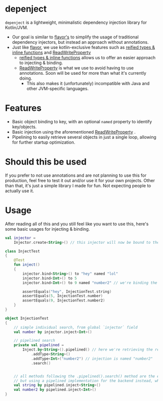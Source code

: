 # depenject

`depenject` is a lightweight, minimalistic dependency injection library for Kotlin/JVM.

* Our goal is similar to [flavor's](https://github.com/GrowlyX/flavor) to simplify the usage of traditional dependency
  injectors, but instead an approach without annotations.
* Just like [flavor](https://github.com/GrowlyX/flavor), we use kotlin-exclusive features such
  as [reified types & inline functions](https://kotlinlang.org/docs/inline-functions.html)
  and [ReadWriteProperty](https://kotlinlang.org/api/latest/jvm/stdlib/kotlin.properties/-read-write-property/)
    * [reified types & inline functions](https://kotlinlang.org/docs/inline-functions.html) allows us to offer an easier
      approach to injecting & binding.
    * [ReadWriteProperty](https://kotlinlang.org/api/latest/jvm/stdlib/kotlin.properties/-read-write-property/) is what
      we use to avoid having to use annotations. Soon will be used for more than what it's currently doing.
        * This also makes it (unfortunately) incompatible with Java and other JVM-specific languages.

# Features

* Basic object binding to key, with an optional `named` property to identify key/objects.
* Basic injection using the
  aforementioned [ReadWriteProperty](https://kotlinlang.org/api/latest/jvm/stdlib/kotlin.properties/-read-write-property/)
  .
* Pipelining to easily retrieve several objects in just a single loop, allowing for further startup optimization.

# Should this be used

If you prefer to not use annotations and are not planning to use this for production, feel free to test it out and/or
use it for your own projects. Other than that, it's just a simple library I made for fun. Not expecting people to
actually use it.

# Usage

After reading all of this and you still feel like you want to use this, here's some basic usages for injecting &
binding.

```kotlin
val injector =
    Injector.create<String>() // this injector will now be bound to the String parent, and will thus be able to be retrieved using the String parent identifier.

class InjectTest
{
    @Test
    fun inject()
    {
        injector.bind<String>() to "hey" named "lol"
        injector.bind<Int>() to 5
        injector.bind<Int>() to 9 named "number2" // we're binding the Int type with value 9 to an identifier, namely the "number2" identifier.

        assertEquals("hey", InjectionTest.string)
        assertEquals(5, InjectionTest.number)
        assertEquals(9, InjectionTest.number2)
    }
}

object InjectionTest
{
    // simple individual search, from global `injector` field
    val number by injector.inject<Int>()

    // pipelined search
    private val pipelined =
        Inject.by<String>().pipelined() // here we're retrieving the registered Injector to the "String" parent.
            .addType<String>()
            .addType<Int>("number2") // injection is named "number2"
            .search()


    // all methods following the .pipelined().search() method are the exact same implementation as in Injector and Inject, 
    // but using a pipelined implementation for the backend instead, which means the methods are exactly the same as the aftermentioned classes.
    val string by pipelined.inject<String>()
    val number2 by pipelined.inject<Int>()
}
```